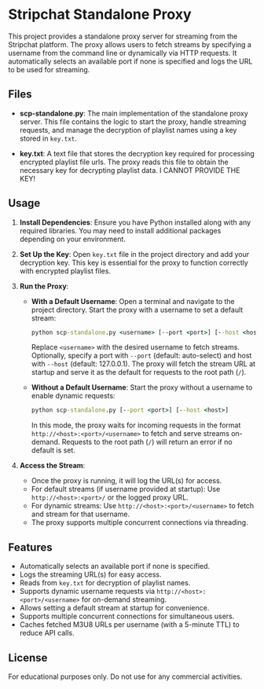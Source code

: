 # Stripchat Standalone Proxy

This project provides a standalone proxy server for streaming from the Stripchat platform. The proxy allows users to fetch streams by specifying a username from the command line or dynamically via HTTP requests. It automatically selects an available port if none is specified and logs the URL to be used for streaming.

## Files

- **scp-standalone.py**: The main implementation of the standalone proxy server. This file contains the logic to start the proxy, handle streaming requests, and manage the decryption of playlist names using a key stored in `key.txt`.

- **key.txt**: A text file that stores the decryption key required for processing encrypted playlist file urls. The proxy reads this file to obtain the necessary key for decrypting playlist data. I CANNOT PROVIDE THE KEY!

## Usage

1. **Install Dependencies**: Ensure you have Python installed along with any required libraries. You may need to install additional packages depending on your environment.

2. **Set Up the Key**: Open `key.txt` file in the project directory and add your decryption key. This key is essential for the proxy to function correctly with encrypted playlist files.

3. **Run the Proxy**:
   - **With a Default Username**: Open a terminal and navigate to the project directory. Start the proxy with a username to set a default stream:
  
     ```cmd
     python scp-standalone.py <username> [--port <port>] [--host <host>]
     ```
     
     Replace `<username>` with the desired username to fetch streams. Optionally, specify a port with `--port` (default: auto-select) and host with `--host` (default: 127.0.0.1). The proxy will fetch the stream URL at startup and serve it as the default for requests to the root path (`/`).

   - **Without a Default Username**: Start the proxy without a username to enable dynamic requests:

     ```cmd
     python scp-standalone.py [--port <port>] [--host <host>]
     ```

     In this mode, the proxy waits for incoming requests in the format `http://<host>:<port>/<username>` to fetch and serve streams on-demand. Requests to the root path (`/`) will return an error if no default is set.

4. **Access the Stream**:
   - Once the proxy is running, it will log the URL(s) for access.
   - For default streams (if username provided at startup): Use `http://<host>:<port>/` or the logged proxy URL.
   - For dynamic streams: Use `http://<host>:<port>/<username>` to fetch and stream for that username.
   - The proxy supports multiple concurrent connections via threading.

## Features

- Automatically selects an available port if none is specified.
- Logs the streaming URL(s) for easy access.
- Reads from `key.txt` for decryption of playlist names.
- Supports dynamic username requests via `http://<host>:<port>/<username>` for on-demand streaming.
- Allows setting a default stream at startup for convenience.
- Supports multiple concurrent connections for simultaneous users.
- Caches fetched M3U8 URLs per username (with a 5-minute TTL) to reduce API calls.

## License

For educational purposes only. Do not use for any commercial activities.
